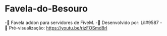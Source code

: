 # Favela-do-Besouro
-🗻 Favela addon para servidores de FiveM. 
-🔨 Desenvolvido por: Lil#9587 
-👀 Pré-visualização: https://youtu.be/rizFOSmd8rI 
